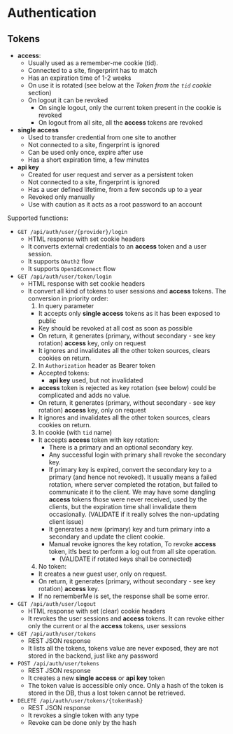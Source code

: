 # Authentication

## Tokens
 
- **access**: 
  - Usually used as a remember-me cookie (tid).
  - Connected to a site, fingerprint has to match
  - Has an expiration time of 1-2 weeks
  - On use it is rotated (see below at the *Token from the `tid` cookie* section)
  - On logout it can be revoked
    - On single logout, only the current token present in the cookie is revoked 
    - On logout from all site, all the **access** tokens are revoked
- **single access**
  - Used to transfer credential from one site to another
  - Not connected to a site, fingerprint is ignored
  - Can be used only once, expire after use
  - Has a short expiration time, a few minutes
- **api key**
  - Created for user request and server as a persistent token
  - Not connected to a site, fingerprint is ignored
  - Has a user defined lifetime, from a few seconds up to a year
  - Revoked only manually
  - Use with caution as it acts as a root password to an account

Supported functions:
- `GET /api/auth/user/{provider}/login` 
  - HTML response with set cookie headers
  - It converts external credentials to an **access** token and a user session.
  - It supports `OAuth2` flow
  - It supports `OpenIdConnect` flow
- `GET /api/auth/user/token/login`
  - HTML response with set cookie headers
  - It convert all kind of tokens to user sessions and **access** tokens. The conversion in priority order:
    1. In query parameter
      - It accepts only **single access** tokens as it has been exposed to public
      - Key should be revoked at all cost as soon as possible
      - On return, it generates (primary, without secondary - see key rotation) **access** key, only on request
      - It ignores and invalidates all the other token sources, clears cookies on return.
    2. In `Authorization` header as Bearer token
      - Accepted tokens:        
        - **api key** used, but not invalidated
      - **access** token is rejected as key rotation (see below) could be complicated and adds no value. 
      - On return, it generates (primary, without secondary - see key rotation) **access** key, only on request
      - It ignores and invalidates all the other token sources, clears cookies on return.
    3. In cookie (with `tid` name)
      - It accepts **access** token with key rotation:
        - There is a primary and an optional secondary key.
        - Any successful login with primary shall revoke the secondary key.
        - If primary key is expired, convert the secondary key to a primary (and hence not revoked). It usually means a failed rotation, where server completed the rotation, but failed to communicate it to the client. We may have some dangling **access** tokens those were never received, used by the clients, but the expiration time shall invalidate them occasionally. (VALIDATE if it really solves the non-updating client issue)
        - It generates a new (primary) key and turn primary into a secondary and update the client cookie.
        - Manual revoke ignores the key rotation, To revoke **access** token, it!s best to perform a log out from all site operation.
          - (VALIDATE if rotated keys shall be connected)
    4. No token:
      - It creates a new guest user, only on request.
      - On return, it generates (primary, without secondary - see key rotation) **access** key.
      - If no rememberMe is set, the response shall be some error.
- `GET /api/auth/user/logout`
  - HTML response with set (clear) cookie headers
  - It revokes the user sessions and **access** tokens. It can revoke either only the current or al the **access** tokens, user sessions
- `GET /api/auth/user/tokens`
  - REST JSON response
  - It lists all the tokens, tokens value are never exposed, they are not stored in the backend, just like any password
- `POST /api/auth/user/tokens`
  - REST JSON response
  - It creates a new **single access** or **api key** token
  - The token value is accessible only once. Only a hash of the token is stored in the DB, thus a lost token cannot be retrieved.
- `DELETE /api/auth/user/tokens/{tokenHash}`
  - REST JSON response
  - It revokes a single token with any type
  - Revoke can be done only by the hash
